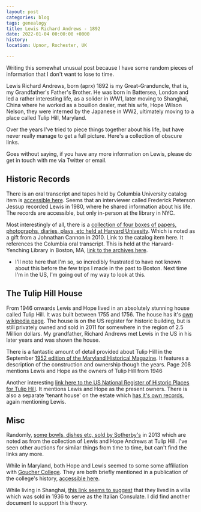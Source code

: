 ```yaml
---
layout: post
categories: blog
tags: genealogy
title: Lewis Richard Andrews - 1892
date: 2022-01-04 00:00:00 +0000
history:
location: Upnor, Rochester, UK

---
```

Writing this somewhat unusual post because I have some random pieces of information that I don't want to lose to time.

Lewis Richard Andrews, born (aprx) 1892 is my Great-Granduncle, that is, my Grandfather's Father's Brother. He was born in Battersea, London and led a rather interesting life, as a solider in WW1, later moving to Shanghai, China where he worked as a bouillon dealer, met his wife, Hope Wilson Nelson, they were interned by the Japanese in WW2, ultimately moving to a place called Tulip Hill, Maryland.

Over the years I've tried to piece things together about his life, but have never really manage to get a full picture. Here's a collection of obscure links.

Goes without saying, if you have any more information on Lewis, please do get in touch with me via Twitter or email. 


## Historic Records

There is an oral transcript and tapes held by Columbia University catalog item is [accessible here](https://clio.columbia.edu/locations/show/Rare+Book). Seems that an interviewer called Frederick Peterson Jessup recorded Lewis in 1980, where he shared information about his life. The records are accessible, but only in-person at the library in NYC.

Most interestingly of all, there is a [collection of four boxes of papers, photographs, diaries, plays, etc held at Harvard Univesity](https://guides.library.harvard.edu/ld.php?content_id=12548285). Which is noted as a gift from a Johnathan Cannon in 2010. Link to the catalog item here. It references the Columbia oral transcript. This is held at the Harvard-Yenching Library in Boston, MA, [link to the archives here](https://guides.library.harvard.edu/harvardyenchingarchives).
- I'll note here that I'm so, so incredibly frustrated to have not known about this before the few trips I made in the past to Boston. Next time I'm in the US, I'm going out of my way to look at this.

## The Tulip Hill House

From 1946 onwards Lewis and Hope lived in an absolutely stunning house called Tulip Hill. It was built between 1755 and 1756. The house has it's [own wikipedia page](https://en.wikipedia.org/wiki/Tulip_Hill). The house is on the US register for historic building, but is still privately owned and sold in 2011 for somewhere in the region of 2.5 Million dollars. My grandfather, Richard Andrews met Lewis in the US in his later years and was shown the house.

There is a fantastic amount of detail provided about Tulip Hill in the September [1952 edition of the Maryland Historical Magazine](https://msa.maryland.gov/megafile/msa/speccol/sc5800/sc5881/000001/000000/000187/pdf/msa_sc_5881_1_187.pdf). It features a description of the construction and ownership though the years. Page 208 mentions Lewis and Hope as the owners of Tulip Hill from 1946

Another interesting [link here to the US National Register of Historic Places for Tulip Hill](https://msa.maryland.gov/megafile/msa/stagsere/se1/se5/001000/001200/001251/pdf/msa_se5_1251.pdf). It mentions Lewis and Hope as the present owners. There is also a separate 'tenant house' on the estate which [has it's own records](https://msa.maryland.gov/megafile/msa/stagsere/se1/se5/002000/002000/002062/pdf/msa_se5_2062.pdf), again mentioning Lewis.

## Misc

Randomly, [some bowls, dishes etc, sold by Sotherby's](https://www.sothebys.com/en/auctions/ecatalogue/2013/chinese-works-of-art-n08974/lot.189.html) in 2013 which are noted as from the collection of Lewis and Hope Andrews at Tulip Hill. I've seen other auctions for similar things from time to time, but can't find the links any more.

While in Maryland, both Hope and Lewis seemed to some some affiliation with [Goucher College](https://en.wikipedia.org/wiki/Goucher_College). They are both briefly mentioned in a publication of the college's history, [accessible here](https://archive.org/details/historyofgoucher00knip).

While living in Shanghai, [this link seems to suggest](https://voicemap.me/tour/shanghai/gangsters-secret-gardens-and-art-deco-lane-houses-the-hidden-history-of-the-french-concession/sites/former-italian-consulate) that they lived in a villa which was sold in 1936 to serve as the Italian Consulate. I did find another document to support this theory.
